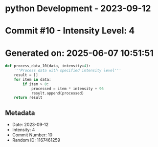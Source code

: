 ﻿# python Development - 2023-09-12
# Commit #10 - Intensity Level: 4
# Generated on: 2025-06-07 10:51:51
```python
def process_data_10(data, intensity=4):
    '''Process data with specified intensity level'''
    result = []
    for item in data:
        if item > 0:
            processed = item * intensity + 96
            result.append(processed)
    return result
```
## Metadata
- Date: 2023-09-12
- Intensity: 4
- Commit Number: 10
- Random ID: 1167461259
